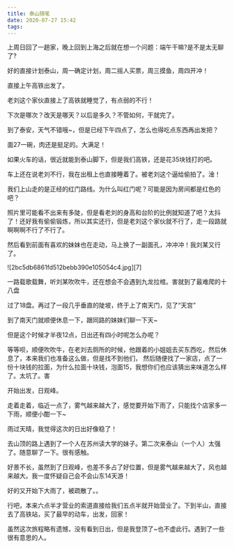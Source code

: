 ```yaml
---
title: 泰山随笔
date: 2020-07-27 15:42
tags:
---
```


上周日回了一趟家，晚上回到上海之后就在想一个问题：端午干嘛?是不是太无聊了?

好的直接计划泰山，周一确定计划，周二摇人买票，周三摸鱼，周四开冲！

直接上午高铁出发了。

老刘这个家伙直接上了高铁就睡觉了，有点弱的不行！

下次是哪次？改天是哪天？以后是多久？不管如何，干就完了。

到了泰安，天气不错哦~，但是已经下午四点了，怎么也得吃点东西再出发把？

面27一碗，肉还是挺足的。大满足！

如果火车的话，很近就能到泰山脚下，但是我们高铁，还是花35块钱打的吧。

车上还在说老刘不行，我在出租上也直接睡着了。被老刘这个逼给偷拍了。淦！

我们上山走的是正经的红门路线。为什么叫红门呢？可能是因为房间都是红色的吧？

照片里可能看不出来有多陡，但是看老刘的身高和台阶的比例就知道了吧？太抖了！还好我有偷偷锻炼，所以其实还行，但是老刘这个家伙就不行了，走一段路就啊啊啊不行了不行了。

然后看到前面有喜欢的妹妹也在走动，马上换了一副面孔，冲冲冲！我刘某又行了。

![2bc5db6861fd512bebb390e105054c4.jpg][7]

一路载歌载舞，听刘某吹吹牛，还在想会不会遇到九龙拉棺。害就到了最难爬的十八盘

过了18盘。再过了一段几乎垂直的陡坡，终于上了南天门，见了“天宫”

到了南天门就顺便休息一下，跟同路的妹妹们聊一下天~

但是这个时候才半夜12点，日出还有四小时呢怎么办呢？

等等呗，顺便吹吹牛，在老刘去厕所的时候，他跟着的小姐姐去买东西吃，然后休息了，本来我们也准备这么做，但是找不到他们，
然后随便找了一家店，点了一份十块钱的拉面，为什么拉面十块钱，泡面15，我想你们也应该猜出来味道怎么样了。太坑了。害

开始出发，日观峰。

走着走着，临近一点了，雾气越来越大了，感觉要开始下雨了，只能找个店家多一下雨，顺便小酣一下~

雨过天晴，我觉得这次的日出好像稳了！

去山顶的路上遇到了一个人在苏州读大学的妹子。第二次来泰山（一个人）太强了。随意聊了一下。很有感触。

好景不长，虽然到了日观峰，也差不多占了好位置，但是雾气越来越大了，风也越来越大。我一度怀疑自己会不会山东14天游！

好的又开始下大雨了，被疏散了。。

行吧，本来六点半才营业的索道直接给我们五点半就开始营业了。下到半山，直接去了高铁站，买了最早的动车，出发，回家！

虽然这次旅程略有遗憾，没有看到日出，但是我登顶了~也不虚此行。遇到了一些很有意思的人。
